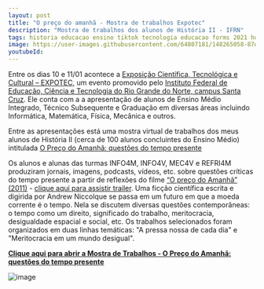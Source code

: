 ```yaml
---
layout: post
title: "O preço do amanhã - Mostra de trabalhos Expotec"
description: "Mostra de trabalhos dos alunos de História II - IFRN"
tags: historia educacao ensino tiktok tecnologia educacao forms 2021 humanas instagram prova podcast video
image: https://user-images.githubusercontent.com/64807181/148265058-87d21f0b-3303-44a6-8def-5fa3dd19a821.png
youtubeId: 
---
```


Entre os dias 10 e 11/01 acontece a [Exposição Científica, Tecnológica e Cultural – EXPOTEC](https://expotec-sc.herokuapp.com/), um evento promovido pelo [Instituto Federal de Educação, Ciência e Tecnologia do Rio Grande do Norte, campus Santa Cruz](https://portal.ifrn.edu.br/campus/santacruz). Ele conta com a a apresentação de alunos de Ensino Médio Integrado, Técnico Subsequente e Graduação em diversas áreas incluindo Informática, Matemática, Física, Mecânica e outros.

Entre as apresentações está uma mostra virtual de trabalhos dos meus alunos de História II (cerca de 100 alunos concluintes do Ensino Médio) intitulada [O Preço do Amanhã: questões do tempo presente](https://www.notion.so/joaogilberto/Mostra-de-Trabalhos-O-Pre-o-do-Amanh-quest-es-do-tempo-presente-f5d03c7d84c44341bb59d54ad2597959)

Os alunos e alunas das turmas INFO4M, INFO4V, MEC4V e REFRI4M produziram jornais, imagens, podcasts, vídeos, etc. sobre questões críticas do tempo presente a partir de reflexões do filme [“O preço do Amanhã” (2011)](https://pt.wikipedia.org/wiki/In_Time) - [clique aqui para assistir trailer](https://www.youtube.com/watch?v=XUSt9oZUTrs). Uma ficção científica escrita e digirida por Andrew Niccolque se passa em um futuro em que a moeda corrente é o tempo. Nela se discutem diversas questões contemporâneas: o tempo como um direito, significado do trabalho, meritocracia, desigualdade espacial e social, etc. Os trabalhos selecionados foram organizados em duas linhas temáticas: "A pressa nossa de cada dia" e "Meritocracia em um mundo desigual".

**[Clique aqui para abrir a Mostra de Trabalhos - O Preço do Amanhã: questões do tempo presente](https://joaogilberto.notion.site/Primeiro-dia-do-ENEM-2021-d7e2847bb9cb48b8ac8cc6f144ad238e)** 

![image](https://user-images.githubusercontent.com/64807181/148265058-87d21f0b-3303-44a6-8def-5fa3dd19a821.png)
